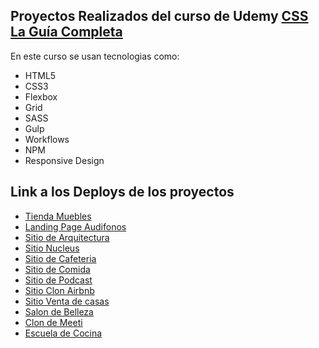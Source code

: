## Proyectos Realizados del curso de Udemy [CSS La Guía Completa](https://www.udemy.com/course/css-grid-y-flexbox-la-guia-definitiva-crea-10-proyectos/) <br>

En este curso se usan tecnologias como:

* HTML5
* CSS3
* Flexbox
* Grid
* SASS
* Gulp
* Workflows
* NPM
* Responsive Design

## Link a los Deploys de los proyectos

* [Tienda Muebles](https://tienedamuebles.netlify.app)
* [Landing Page Audifonos](https://audiosite.netlify.app)
* [Sitio de Arquitectura](https://arquitecturapage.netlify.app)
* [Sitio Nucleus](https://nucleus27.netlify.app)
* [Sitio de Cafeteria](https://cafeteriacss.netlify.app)
* [Sitio de Comida](https://delyvey.netlify.app)
* [Sitio de Podcast](https://podcastdev.netlify.app)
* [Sitio Clon Airbnb](https://cloneairbnb1.netlify.app)
* [Sitio Venta de casas](https://realstate02.netlify.app)
* [Salon de Belleza](https://carolinaspa03.netlify.app)
* [Clon de Meeti](https://meeti03.netlify.app/index.html)
* [Escuela de Cocina](https://escuelacocina1.netlify.app)
